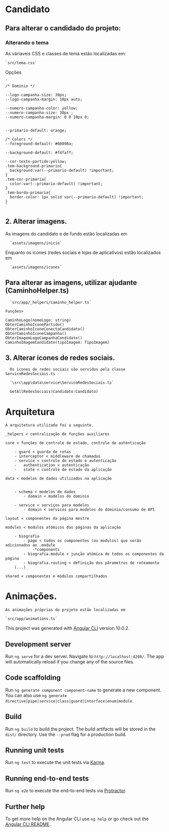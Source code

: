 # Candidato


## Para alterar o candidado do projeto:
  
    
  ### Alterando o tema

  As váriaveis CSS e classes de tema estão localizadas em:

    `src/tema.css`

  Opções

    `
    /* Dominio */
  
    --logo-campanha-size: 30px;
    --logo-campanha-margin: 10px auto;
  
    --numero-campanha-color: yellow;
    --numero-campanha-size: 30px ;
    --numero-campanha-margin: 0 0 10px 0;
  
    
    --primario-default: orange;
  
    /* Colors */
    --foreground-default: #08090a;
  
    --background-default: #f4faff;
  
    --cor-texto-partido:yellow;
    .tem-background-primario{
      background:var(--primario-default) !important;
    }
    .tem-cor-primaria{
      color:var(--primario-default) !important;
    }
    .tem-borda-primaria{
      border-color: 1px solid var(--primario-default) !important;
    }
    `

  ## 2. Alterar imagens.

  As imagens do candidato e de fundo estão localizadas em

      `assets/imagens/inicio`

  Enquanto os ícones (redes sociais e lojas de aplicativos) estão localizados em

      `assets/imagens/icones`


  ## Para alterar as imagens, utilizar ajudante (CaminhoHelper.ts)

      `src/app/_helpers/caminho_helper.ts`

    Funções>
      
    CaminhoLogo(nomeLogo: string)
    ObterCaminhoIconePartido()
    ObterCaminhoIconeConectaCandidato() 
    ObterCaminhoIconeCampanha()
    ObterImagemLogoCampanhaCandidato()
    CaminhoImagemCandidato(tipoImagem: TipoImagem)
    
    
  ## 3. Alterar icones de redes sociais.

      Os icones de redes sociais são servidos pela classe ServicoRedesSociais.ts

      `\src\app\data\service\ServicoRedesSociais.ts`

      GetAllRedesSociais(Candidato:Candidato)
  
# Arquitetura

    A arquitetura utilizada foi a seguinte.

    _helpers < centralização de funções auxiliares

    core < funções de controle de estado, controle de autenticação

        - guard < guarda de rotas 
        - interceptor < middleware de chamadas
        - service < controle de estado e autenticação
        -   authentication < autenticação
        -   state < controle de estado da aplicação

    data < modelos de dados utilizados na aplicação


        - schema < modelos de dados
            - domain < modelos do dominio

        - service < serviços para modelos
            - domain < servicos para modelos do dominio/consumo de API

    layout < componentes da página mestre

    modules < modulos atômicos das páginas da aplicação

        - biografia
            - page < todos os componentes (ou modulos) que serão adicionados ao .module
                -*components
            - biografia.module < junção atômica de todos os componentes da página
            - biografia.routing < definição dos pârametros de roteamento
        (...)

    shared < componentes e módulos compartilhados


# Animações.
    
    As animações próprias do projeto estão localizadas em

    `src/app/animations.ts`



This project was generated with [Angular CLI](https://github.com/angular/angular-cli) version 10.0.2.

## Development server

Run `ng serve` for a dev server. Navigate to `http://localhost:4200/`. The app will automatically reload if you change any of the source files.

## Code scaffolding

Run `ng generate component component-name` to generate a new component. You can also use `ng generate directive|pipe|service|class|guard|interface|enum|module`.

## Build

Run `ng build` to build the project. The build artifacts will be stored in the `dist/` directory. Use the `--prod` flag for a production build.

## Running unit tests

Run `ng test` to execute the unit tests via [Karma](https://karma-runner.github.io).

## Running end-to-end tests

Run `ng e2e` to execute the end-to-end tests via [Protractor](http://www.protractortest.org/).

## Further help

To get more help on the Angular CLI use `ng help` or go check out the [Angular CLI README](https://github.com/angular/angular-cli/blob/master/README.md).
